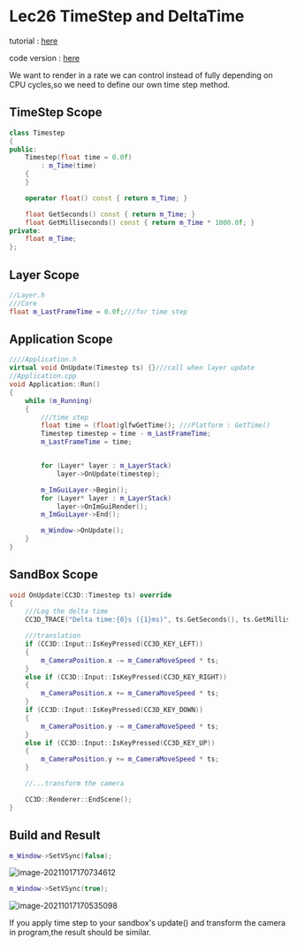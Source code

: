 # Lec26 TimeStep and DeltaTime

tutorial : [here](https://www.youtube.com/watch?v=pctGOMDW-HQ&list=PLlrATfBNZ98dC-V-N3m0Go4deliWHPFwT&index=37)

code version : [here](https://github.com/Graphic-researcher/Crosa-Conty-3D/tree/d0671dd633dba275e35b40dd2677f6a646626555/HTC/Project/Crosa-Conty-3D/Crosa-Conty-3D)

We want to render in a rate we can control instead of fully depending on CPU cycles,so we need to define our own time step method.

## TimeStep Scope

```c++
class Timestep
{
public:
	Timestep(float time = 0.0f)
		: m_Time(time)
	{
	}

	operator float() const { return m_Time; }

	float GetSeconds() const { return m_Time; }
	float GetMilliseconds() const { return m_Time * 1000.0f; }
private:
	float m_Time;
};
```

## Layer Scope

```c++
//Layer.h
///Core
float m_LastFrameTime = 0.0f;///for time step
```

## Application Scope

```c++
////Application.h
virtual void OnUpdate(Timestep ts) {}///call when layer update
//Application.cpp
void Application::Run()
{
	while (m_Running)
	{
		///time step
		float time = (float)glfwGetTime(); ///Platform : GetTime()
		Timestep timestep = time - m_LastFrameTime;
		m_LastFrameTime = time;


		for (Layer* layer : m_LayerStack)
			layer->OnUpdate(timestep);

		m_ImGuiLayer->Begin();
		for (Layer* layer : m_LayerStack)
			layer->OnImGuiRender();
		m_ImGuiLayer->End();

		m_Window->OnUpdate();
	}
}
```

## SandBox Scope

```c++
void OnUpdate(CC3D::Timestep ts) override
{
	///Log the delta time
	CC3D_TRACE("Delta time:{0}s ({1}ms)", ts.GetSeconds(), ts.GetMilliseconds());

	///translation
	if (CC3D::Input::IsKeyPressed(CC3D_KEY_LEFT))
	{
		m_CameraPosition.x -= m_CameraMoveSpeed * ts;
	}
	else if (CC3D::Input::IsKeyPressed(CC3D_KEY_RIGHT))
	{
		m_CameraPosition.x += m_CameraMoveSpeed * ts;
	}
	if (CC3D::Input::IsKeyPressed(CC3D_KEY_DOWN))
	{
		m_CameraPosition.y -= m_CameraMoveSpeed * ts;
	}
	else if (CC3D::Input::IsKeyPressed(CC3D_KEY_UP))
	{
		m_CameraPosition.y += m_CameraMoveSpeed * ts;
	}

	//...transform the camera

	CC3D::Renderer::EndScene();
}
```



## Build and Result

```c++
m_Window->SetVSync(false);
```

![image-20211017170734612](https://i.loli.net/2021/10/17/rEyAH1dLP9sG8KJ.png)

```c++
m_Window->SetVSync(true);
```

![image-20211017170535098](https://i.loli.net/2021/10/17/BuWXlP3a4HLvngU.png)

If you apply time step to your sandbox's update() and transform the camera in program,the result should be similar.